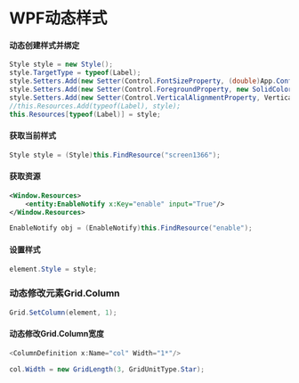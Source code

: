 # WPF动态样式

#### 动态创建样式并绑定
```c#
Style style = new Style();
style.TargetType = typeof(Label);
style.Setters.Add(new Setter(Control.FontSizeProperty, (double)App.Config.字体大小));
style.Setters.Add(new Setter(Control.ForegroundProperty, new SolidColorBrush(Color.FromRgb(90, 90, 90))));
style.Setters.Add(new Setter(Control.VerticalAlignmentProperty, VerticalAlignment.Center));
//this.Resources.Add(typeof(Label), style);
this.Resources[typeof(Label)] = style;
```

#### 获取当前样式
```c#
Style style = (Style)this.FindResource("screen1366");
```

#### 获取资源
```xml
<Window.Resources>
    <entity:EnableNotify x:Key="enable" input="True"/>
</Window.Resources>
```
```c#
EnableNotify obj = (EnableNotify)this.FindResource("enable");
```

#### 设置样式
```c#
element.Style = style;
```


### 动态修改元素Grid.Column
```c#
Grid.SetColumn(element, 1);
```
#### 动态修改Grid.Column宽度
```c#
<ColumnDefinition x:Name="col" Width="1*"/>
```
```c#
col.Width = new GridLength(3, GridUnitType.Star);
```
